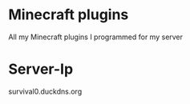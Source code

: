 # Minecraft plugins
All my Minecraft plugins I programmed for my server

# Server-Ip
survival0.duckdns.org